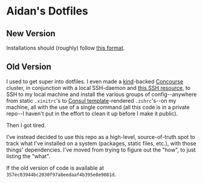 # Aidan's Dotfiles

## New Version

Installations should (roughly) follow [this format](https://nomnoml.com/#view/%2F%2F%20g%0A%0A%5Bsystem%5D%0A%0A%5Bbrew%7C%0Aosx%7C%0Alinux%5D%0A%0A%5Bversioned%20script%20or%20repo%7C%0Aosx%7C%0Alinux%5D%0A%0A%5Bunversioned%20script%20or%20repo%7C%0Aosx%7C%0Alinux%5D%0A%0A%5Bapt%7C%0Alinux%5D%0A%0A%5Bapt-get%7C%0Alinux%5D%0A%0A%5Bsystem%5D-%3E%5Bbrew%5D%0A%5Bbrew%5Dnot%20available-%3E%5Bversioned%20script%20or%20repo%5D%0A%5Bversioned%20script%20or%20repo%5Dnot%20available-%3E%5Bunversioned%20script%20or%20repo%5D%0A%5Bunversioned%20script%20or%20repo%5Dnot%20available-%3E%5Bapt%5D%0A%5Bapt%5Dnot%20available-%3E%5Bapt-get%5D%0A%0A%5Bpython%5D-%3E%5Bpoetry%5D%0A%5Bpoetry%5Dnot%20available-%3E%5Bpip3%20with%20virtualenv%5D%0A%5Bpip3%20with%20virtualenv%5Dnot%20available-%3E%5Bpip%20with%20virtualenv%5D%0A%5Bpip%20with%20virtualenv%5Dnot%20available-%3E%5Bpip3%20on%20system%5D%0A%5Bpip3%20on%20system%5Dnot%20available-%3E%5Bpip%20on%20system%5D).

## Old Version

I used to get super into dotfiles. I even made a [kind](https://kind.sigs.k8s.io/)-backed [Concourse](https://concourse-ci.org/) cluster, in conjunction with a local SSH-daemon and [this SSH resource](https://github.com/edtan/concourse-ssh-resource), to SSH to my local machine and install the various groups of config--anywhere from static `.xinitrc`'s to [Consul template](https://github.com/hashicorp/consul-template)-rendered `.zshrc`'s--on my machine, all with the use of a single command (all this code is in a private repo--I haven't put in the effort to clean it up before I make it public).

Then I got tired.

I've instead decided to use this repo as a high-level, source-of-truth spot to track what I've installed on a system (packages, static files, etc.), with those things' dependencies. I've moved from trying to figure out the "how", to just listing the "what".

If the old version of code is available at `357ec03944bc2030f97a8eedaaf4b395e0e9081d`.
